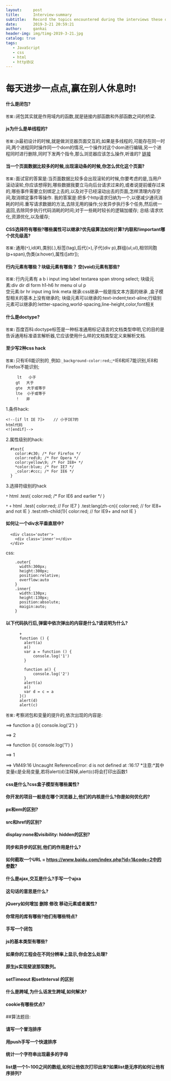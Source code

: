 ```yaml
---
layout:     post
title:      Interview-summary
subtitle:   Record the topics encountered during the interviews these days.
date:       2019-3-21 20:59:21
author:     gankai
header-img: img/timg-2019-3-21.jpg
catalog: true
tags:
   - JavaScript
   - css
   - html
   - http协议
---
```


# 每天进步一点点,赢在别人休息时!

####  什么是闭包?

`答案:`闭包其实就是作用域内的函数,就是链接内部函数和外部函数之间的桥梁.  

####  js为什么是单线程的?

`答案:`js最初设计的时候,就是做浏览器页面交互的,如果是多线程的,可能存在同一时间,两个进程同时操作同一个dom的情况,一个操作对这个dom进行编辑,另一个进程同时进行删除,同时下发两个指令,那么浏览器应该怎么操作,听谁的?
[链接](https://www.cnblogs.com/langzianan/p/8403330.html)
####  当一个页面数据比较多的时候,出现滚动条的时候,你怎么优化这个页面?
`答案:`面试官的答案是:当页面数据比较多会出现滚轮的时候,你要考虑的是,当用户滚动滚轮,你应该想得到,哪些数据我要立马向后台请求过来的,或者说提前缓存过来的,哪些事件需要立刻绑定上去的,以及对于已经滚动出去的页面,怎样清理内存空间,取消绑定事件等操作.
我的答案是:把多个http请求归纳为一个,以便减少通讯消耗的时间.重写请求数据的方法,去除无用的操作;分发异步执行多个任务,然后统一返回,去除同步执行代码消耗的时间;对于一些耗时较长的逻辑加缓存;
总结:请求优化,资源优化,以及缓存;

####  CSS选择符有哪些?哪些属性可以继承?优先级算法如何计算?内联和!important哪个优先级高?
`答案:`通用(`*`),id(#),类别(.),标签(tag),后代(>),子代(div p),群组(ul,ul),相邻同胞(p+span),伪类(a:hover),属性([attr]);

####  行内元素有哪些？块级元素有哪些？ 空(void)元素有那些?
`答案:`行内元素有 a b i input img label textarea span strong  select;
块级元素:div dir dl form h1-h6 hr menu ol ul p  
空元素:br hr input img link meta
继承:css继承一般是指文本方面的继承 ,盒子模型相关的基本上没有继承的;
块级元素可以继承的:text-indent;text-aline;行级别元素可以继承的:lettter-spacing,world-spacing,line-height,color,font相关
####  什么是doctype?
`答案:`百度百科:doctype标签是一种标准通用标记语言的文档类型申明,它的目的是告诉通用标准语言解析器,它应该使用什么样的文档类型定义来解析文档.  
####  至少写2种css hack
`答案:`只有IE6能识别的`_`例如:`_background-color:red;`;`*`IE6和IE7能识别,IE8和Firefox不能识别;

         lt   小于
    　　 gt　 大于
    　　 gte  大于或等于
    　　 lte  小于或等于
    　　 ！   非

1.条件hack:

    <!--[if lt IE 7]>    // 小于IE7的
    html代码
    <![endif]-->

2.属性级别的hack:

      #test{
        color:#c30; /* For Firefox */
        color:red\0; /* For Opera */
        color:yellow\9; /* For IE8+ */
        *color:blue; /* For IE7 */
        _color:#ccc; /* For IE6 */
      }

3.选择符级别的hack

`*` html .test{
  color:red;   /* For IE6 and earlier */
}

`*` `+` html `.`test{
  color:red;  // For IE7
}
.test:lang(zh-cn){
  color:red;  // for IE8+ and not IE
}
.test:nth-child(1){
  color:red;  // for IE9+ and not IE
}  


####  如何让一个div水平垂直居中?

      <div class='outer'>
        <div class='inner'></div>
      </div>

css:

        .outer{
          width:300px;
          height:300px;
          position:relative;
          overflow:auto
        }
        .inner{
          width:130px;
          height:130px;
          position:absolute;
          maigin:auto;
        }

####  以下代码执行后,弹窗中依次弹出的内容是什么?请说明为什么?
          +
          function () {
            alert(a)
            a()
            var a = function () {
                console.log('1')
            }

            function a() {
                console.log('2')
            }
            alert(a)
            a()
            var d = c = a
          }()
          alert(d)
          alert(c)

`答案:`考察闭包和变量的提升的,依次出现的内容是:

==> function a (){
  console.log('2')
}

==> 2

==> function (){
  console.log('1')
}

==> 1

==> VM49:16 Uncaught ReferenceError: d is not defined
    at <anonymous>:16:17
*注意:*其中变量c是全局变量,若将alert(d)注释掉,alert(c)将会打印出函数1



####  css是什么?css盒子模型有哪些属性?
####  你开发的项目一般是在哪个浏览器上,他们的内核是什么?你是如何优化的?
####  px和em的区别?
####  src和href的区别?
####  display:none和visibility: hidden的区别?
####  同步和异步的区别,他们的作用是什么?
####  如何截取一个URL = https://www.baidu.com/index.php?id=1&code=2中的参数?
####  什么是ajax,交互是什么?手写一个ajxa
####  <meta http-equiv="X-UA-Compatible" content="ie=edge">这句话的意思是什么?
####  jQuery如何增加 删除 修改 移动元素或者属性?
####  你常用的库有哪些?他们有哪些特点?
####  手写一个闭包
####  js的基本类型有哪些?
####  如果你的工程会在不同分辨率上显示,你会怎么处理?
####  原生js实现斐波那契数列。
####  setTimeout 和setInterval 的区别
####  什么是跨域,为什么话发生跨域,如何解决?
####  cookie有哪些优点?

##算法题目:

####  请写一个冒泡排序
####  用push手写一个快速排序

####  统计一个字符串出现最多的字母

####  list是一个1~100之间的数组,如何让他依次打印出来?如果list是无序的如何让他有序排列?

